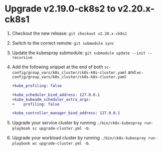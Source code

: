 # Upgrade v2.19.0-ck8s2 to v2.20.x-ck8s1

1. Checkout the new release: `git checkout v2.20.x-ck8s1`

1. Switch to the correct remote: `git submodule sync`

1. Update the kubespray submodule: `git submodule update --init --recursive`

1. Add the following snippet at the end of both `sc-config/group_vars/k8s_cluster/ck8s-k8s-cluster.yaml` and `wc-config/group_vars/k8s_cluster/ck8s-k8s-cluster.yaml`

    ```diff
    +kube_profiling: false

    +kube_scheduler_bind_address: 127.0.0.1
    +kube_kubeadm_scheduler_extra_args:
    +    profiling: false

    +kube_controller_manager_bind_address: 127.0.0.1
    ```

1. Upgrade your service cluster by running `./bin/ck8s-kubespray run-playbook sc upgrade-cluster.yml -b`.

1. Upgrade your workload cluster by running `./bin/ck8s-kubespray run-playbook wc upgrade-cluster.yml -b`.
